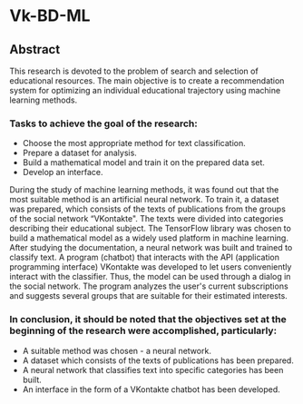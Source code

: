 # Vk-BD-ML
## Abstract
This research is devoted to the problem of search and selection of educational resources. The main objective is to create a recommendation system for optimizing an individual educational trajectory using machine learning methods.

### Tasks to achieve the goal of the research:
-   Choose the most appropriate method for text classification.
-   Prepare a dataset for analysis.
-   Build a mathematical model and train it on the prepared data set.
-   Develop an interface.

During the study of machine learning methods, it was found out that the most suitable method is an artificial neural network. To train it, a dataset was prepared, which consists of the texts of publications from the groups of the social network “VKontakte". The texts were divided into categories describing their educational subject. The TensorFlow library was chosen to build a mathematical model as a widely used platform in machine learning. After studying the documentation, a neural network was built and trained to classify text. A program (chatbot) that interacts with the API (application programming interface) VKontakte was developed to let users conveniently interact with the classifier. Thus, the model can be used through a dialog in the social network. The program analyzes the user's current subscriptions and suggests several groups that are suitable for their estimated interests.

### In conclusion, it should be noted that the objectives set at the beginning of the research were accomplished, particularly:
-   A suitable method was chosen - a neural network.
-   A dataset which consists of the texts of publications has been prepared.
-   A neural network that classifies text into specific categories has been built.
-   An interface in the form of a VKontakte chatbot has been developed.
